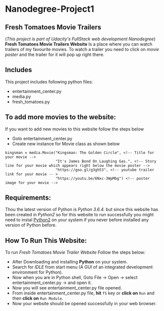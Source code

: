 # Nanodegree-Project1 
## Fresh Tomatoes Movie Trailers
(_This project is part of Udacity's FullStack web development Nanodegree_)
**Fresh Tomatoes Movie Trailers Website** Is a place where you can watch trailers of my favourite movies. To watch a trailer you need to click on _movie poster_ and the trailer for it will pop up right there.


## Includes
This project includes following python files:
- entertainment_center.py
- media.py
- fresh_tomatoes.py


## To add more movies to the website:

If you want to add new movies to this website follow the  steps below
- Goto entertainment_center.py
- Create new instance for Movie class as shown below

```
kingsman = media.Movie("Kingsman: The Golden Circle", <!-- Title for your movie -->
                       "It's James Bond On Laughing Gas.", <!-- Story line for your movie which appears right below the movie poster -->
                       "https://goo.gl/g3gh53", <!-- youtube trailer link for your movie -- >
                       "https://youtu.be/6Nxc-3WpMbg") <!-- poster image for your movie -->
```


## Requirements:

Thou the latest version of Python is _Python 3.6.4._ but since this website has been created in _Python2_ so for this website to run successfully you might need to instal [Python2](https://www.python.org/downloads/release/python-2715/) on your system if you never before installed any version of Python before.

## How To Run This Website:
To run _Fresh Tomatoes Movie Trailer Website_ Follow the steps below:
+ After Downloading and installing **Python** on your system.
+ Search for _IDLE_ from start menu (A GUI of an integrated development environment for Python).
+ Now when you are in Python shell, Goto File -> Open -> select entertainment_center.py -> and open it.
+ Now you will see entertainment_center.py file opened.
+ From inside entertainment_center.py file, **hit** `f5` key or **click on** `Run` and then **click on**  `Run Module`.
+ Now your website should be opened successfully in your web browser.

